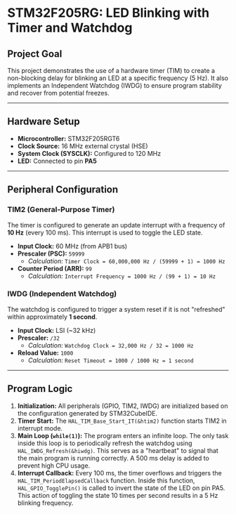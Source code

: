 # STM32F205RG: LED Blinking with Timer and Watchdog

## Project Goal

This project demonstrates the use of a hardware timer (TIM) to create a non-blocking delay for blinking an LED at a specific frequency (5 Hz). It also implements an Independent Watchdog (IWDG) to ensure program stability and recover from potential freezes.

---

## Hardware Setup

* **Microcontroller:** STM32F205RGT6
* **Clock Source:** 16 MHz external crystal (HSE)
* **System Clock (SYSCLK):** Configured to 120 MHz
* **LED:** Connected to pin **PA5**

---

## Peripheral Configuration

### TIM2 (General-Purpose Timer)

The timer is configured to generate an update interrupt with a frequency of **10 Hz** (every 100 ms). This interrupt is used to toggle the LED state.

* **Input Clock:** 60 MHz (from APB1 bus)
* **Prescaler (PSC):** `59999`
    * *Calculation:* `Timer Clock = 60,000,000 Hz / (59999 + 1) = 1000 Hz`
* **Counter Period (ARR):** `99`
    * *Calculation:* `Interrupt Frequency = 1000 Hz / (99 + 1) = 10 Hz`

### IWDG (Independent Watchdog)

The watchdog is configured to trigger a system reset if it is not "refreshed" within approximately **1 second**.

* **Input Clock:** LSI (~32 kHz)
* **Prescaler:** `/32`
    * *Calculation:* `Watchdog Clock = 32,000 Hz / 32 = 1000 Hz`
* **Reload Value:** `1000`
    * *Calculation:* `Reset Timeout = 1000 / 1000 Hz = 1 second`

---

## Program Logic

1.  **Initialization:** All peripherals (GPIO, TIM2, IWDG) are initialized based on the configuration generated by STM32CubeIDE.
2.  **Timer Start:** The `HAL_TIM_Base_Start_IT(&htim2)` function starts TIM2 in interrupt mode.
3.  **Main Loop (`while(1)`):** The program enters an infinite loop. The only task inside this loop is to periodically refresh the watchdog using `HAL_IWDG_Refresh(&hiwdg)`. This serves as a "heartbeat" to signal that the main program is running correctly. A 500 ms delay is added to prevent high CPU usage.
4.  **Interrupt Callback:** Every 100 ms, the timer overflows and triggers the `HAL_TIM_PeriodElapsedCallback` function. Inside this function, `HAL_GPIO_TogglePin()` is called to invert the state of the LED on pin PA5. This action of toggling the state 10 times per second results in a 5 Hz blinking frequency.
